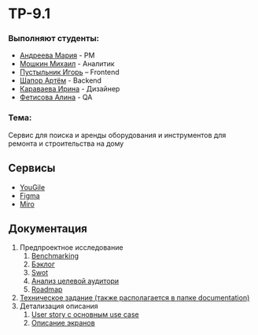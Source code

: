 # TP-9.1

### Выполняют студенты:

- [Андреева Мария](https://github.com/Larpow "Андреева Мария") - PM
- [Мошкин Михаил](https://github.com/TypingGatito "Мошкин Михаил") - Аналитик
- [Пустыльник Игорь](https://github.com/IgorPustylnik "Пустыльник Игорь") – Frontend
- [Шапор Артём](https://github.com/gitash2 "Шапор Артём") - Backend
- [Караваева Ирина](https://github.com/karavaii "Караваева Ирина") - Дизайнер
- [Фетисова Алина]() - QA

### Тема:

Сервис для поиска и аренды оборудования и инструментов для ремонта и строительства на дому

## Сервисы

- [YouGile](https://ru.yougile.com/team/d7461d11a169/%D0%9F%D1%80%D0%BE%D0%B5%D0%BA%D1%82-%D0%A2%D0%9F)
- [Figma](https://www.figma.com/design/gviBeJ8dSPbMsnHpFn9nvr/das-Projekt?node-id=0-1&t=eTA1Iz4AH8meJPYq-1)
- [Miro](https://miro.com/app/board/uXjVIbBlPmk=/)

## Документация

1. Предпроектное исследование
   1. [Benchmarking](https://docs.google.com/spreadsheets/d/1R49JjF24_lFKTKssd9o8DKNoISZ_2VWMpxYD2j9FDoU/edit?gid=0#gid=0)
   2. [Бэклог](https://docs.google.com/document/d/1gOjJDvBNS2YS1ra75mbf60OfkgoaYCDc4D3-addEdAQ/edit?tab=t.0)
   3. [Swot](https://docs.google.com/spreadsheets/d/1BBaRTpVgrNlvlOB-S_UjTNObgLUzvCVJwtyStETBHwU/edit?gid=0#gid=0)
   4. [Анализ целевой аудитори](https://docs.google.com/document/d/1R6Qu_OjQAK2EfOXSxo5bX6QbthJCEHRZrh8oa9_7UkM/edit?tab=t.0)
   5. [Roadmap](https://docs.google.com/spreadsheets/d/1Ft8GjophxqsPmo27qZ6nXiRaqnZ2uXmLeCn7N7kLGsg/edit?gid=0#gid=0)
2. [Техническое задание (также располагается в папке documentation)](https://docs.google.com/document/d/171rH0EEhHco67GnLuTECNhhf_4N8MPdp/edit)
3. Детализация описания
   1. [User story с основным use case](https://docs.google.com/document/d/1srijaKcBTBbjggoTeawNIopt_grL3h99W7Ck86WRs-w/edit?tab=t.0)
   2. [Описание экранов](https://docs.google.com/document/d/1Pvj71p68VfagWwRHHB-5cAj7EPqjRESdURYXC6RZ3Ho/edit?tab=t.0)